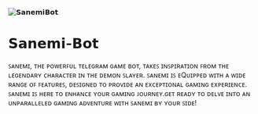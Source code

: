![𝗦𝗮𝗻𝗲𝗺𝗶𝗕𝗼𝘁](https://telegra.ph/file/8169faa056090338e2ab9.jpg)
# 𝗦𝗮𝗻𝗲𝗺𝗶-𝗕𝗼𝘁
ꜱᴀɴᴇᴍɪ, ᴛʜᴇ ᴘᴏᴡᴇʀꜰᴜʟ ᴛᴇʟᴇɢʀᴀᴍ ɢᴀᴍᴇ ʙᴏᴛ, ᴛᴀᴋᴇꜱ ɪɴꜱᴘɪʀᴀᴛɪᴏɴ ꜰʀᴏᴍ ᴛʜᴇ ʟᴇɢᴇɴᴅᴀʀʏ ᴄʜᴀʀᴀᴄᴛᴇʀ ɪɴ ᴛʜᴇ ᴅᴇᴍᴏɴ ꜱʟᴀʏᴇʀ. ꜱᴀɴᴇᴍɪ ɪꜱ ᴇQᴜɪᴘᴘᴇᴅ ᴡɪᴛʜ ᴀ ᴡɪᴅᴇ ʀᴀɴɢᴇ ᴏꜰ ꜰᴇᴀᴛᴜʀᴇꜱ, ᴅᴇꜱɪɢɴᴇᴅ ᴛᴏ ᴘʀᴏᴠɪᴅᴇ ᴀɴ ᴇxᴄᴇᴘᴛɪᴏɴᴀʟ ɢᴀᴍɪɴɢ ᴇxᴘᴇʀɪᴇɴᴄᴇ. ꜱᴀɴᴇᴍɪ ɪꜱ ʜᴇʀᴇ ᴛᴏ ᴇɴʜᴀɴᴄᴇ ʏᴏᴜʀ ɢᴀᴍɪɴɢ ᴊᴏᴜʀɴᴇʏ.ɢᴇᴛ ʀᴇᴀᴅʏ ᴛᴏ ᴅᴇʟᴠᴇ ɪɴᴛᴏ ᴀɴ ᴜɴᴘᴀʀᴀʟʟᴇʟᴇᴅ ɢᴀᴍɪɴɢ ᴀᴅᴠᴇɴᴛᴜʀᴇ ᴡɪᴛʜ ꜱᴀɴᴇᴍɪ ʙʏ ʏᴏᴜʀ ꜱɪᴅᴇ!
